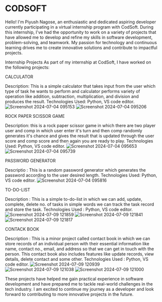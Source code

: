 # CODSOFT
Hello! I'm Piyush Nagose, an enthusiastic and dedicated aspiring developer currently participating in a virtual internship program with CodSoft. During this internship, I've had the opportunity to work on a variety of projects that have allowed me to develop and refine my skills in software development, problem-solving, and teamwork. My passion for technology and continuous learning drives me to create innovative solutions and contribute to impactful projects.

Internship Projects
As part of my internship at CodSoft, I have worked on the following projects:

CALCULATOR

Description: This is a simple calculator that takes input from the user which type of task he wants to perform and calculator performs variety of operation like addition, subtraction, multiplication, and division and produces the result.
Technologies Used: Python, VS code editor.
![Screenshot 2024-07-04 095153](https://github.com/PiyushNagose/CODSOFT/assets/140475543/8cf59191-262d-4269-954b-70e6176ad221)
![Screenshot 2024-07-04 095206](https://github.com/PiyushNagose/CODSOFT/assets/140475543/83711f8d-5042-4a66-9bb0-fb77e8b4dab5)


ROCK PAPER SCISSOR GAME

Description: this is a rock paper scissor game in which there are two player user and comp in which user enter it's turn and then comp randomly generates it's chance and gives the result that is updated through the user score and comp score and then again you are ready to play.
Technologies Used: Python, VS code editor.
![Screenshot 2024-07-04 095653](https://github.com/PiyushNagose/CODSOFT/assets/140475543/a4d253af-c7aa-4a4e-9c71-56e3b7ff5c83)
![Screenshot 2024-07-04 095739](https://github.com/PiyushNagose/CODSOFT/assets/140475543/f37e3a62-6253-42cb-b156-7057ea0298c9)


PASSWORD GENERATOR 

Descriptio : This is a random password generator which generates the password according to the user desired length.
Technologies Used: Python, VS code editor.
![Screenshot 2024-07-04 095816](https://github.com/PiyushNagose/CODSOFT/assets/140475543/a8a9333b-5ede-405b-9fc6-0d4e46d90f75)


TO-DO-LIST

Description : This is a simple to-do-list in which we can add, update, complete, delete no. of tasks in simple words we can track the task record and store the task.
Technologies Used : Python, VS code editor.
![Screenshot 2024-07-09 121859](https://github.com/PiyushNagose/CODSOFT/assets/140475543/e0072a8a-38fc-4cb7-b9b5-62a611162d03)
![Screenshot 2024-07-09 121841](https://github.com/PiyushNagose/CODSOFT/assets/140475543/a38ecd58-b7f0-46f8-a9cb-83b11df4e1cf)
![Screenshot 2024-07-09 121817](https://github.com/PiyushNagose/CODSOFT/assets/140475543/c852a422-23c1-4d84-b5bc-af87d70ecf99)


CONTACK BOOK

Description : This is a minor project called contact book in which we can store records of an individual person with their essential information like name, contact no., email, and address so that we can get in touch with the person. This contact book also includes features like update records, view details, delete contact and some other.
Technologies Used : Python, VS code editor.
![Screenshot 2024-07-09 120939](https://github.com/PiyushNagose/CODSOFT/assets/140475543/458e773a-a15a-4d6d-a2de-c7830684e8b2)
![Screenshot 2024-07-09 121038](https://github.com/PiyushNagose/CODSOFT/assets/140475543/195dd215-69bf-47cb-b0b3-fadc71c18039)
![Screenshot 2024-07-09 121000](https://github.com/PiyushNagose/CODSOFT/assets/140475543/e3193dfa-2cf5-40e9-a5b8-5299208a00a6)

These projects have helped me gain practical experience in software development and have prepared me to tackle real-world challenges in the tech industry. I am excited to continue my journey as a developer and look forward to contributing to more innovative projects in the future.







